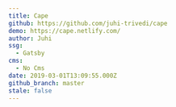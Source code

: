```yaml
---
title: Cape
github: https://github.com/juhi-trivedi/cape
demo: https://cape.netlify.com/
author: Juhi
ssg:
  - Gatsby
cms:
  - No Cms
date: 2019-03-01T13:09:55.000Z
github_branch: master
stale: false
---
```

